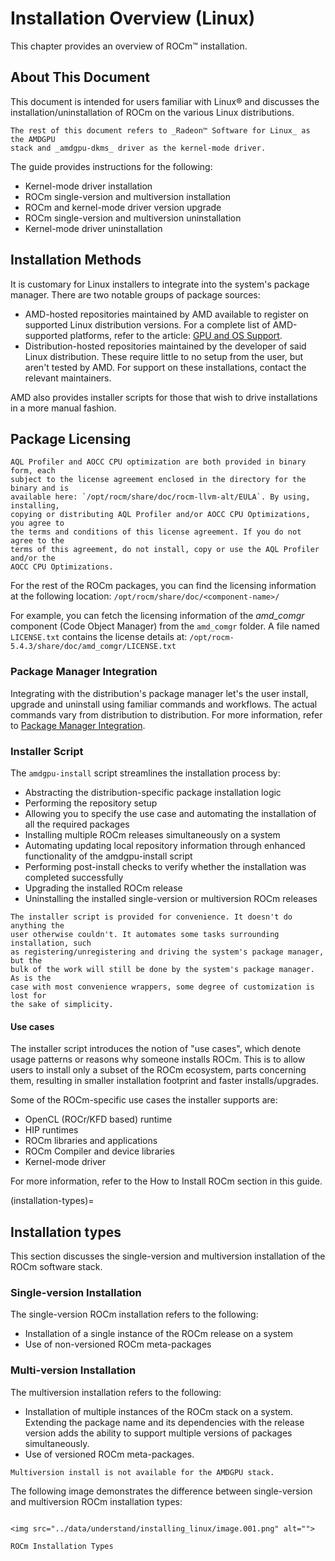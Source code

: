 # Installation Overview (Linux)

This chapter provides an overview of ROCm™ installation.

## About This Document

This document is intended for users familiar with Linux® and discusses the
installation/uninstallation of ROCm on the various Linux distributions.

```{note}
The rest of this document refers to _Radeon™ Software for Linux_ as the AMDGPU
stack and _amdgpu-dkms_ driver as the kernel-mode driver.
```

The guide provides instructions for the following:

- Kernel-mode driver installation
- ROCm single-version and multiversion installation
- ROCm and kernel-mode driver version upgrade
- ROCm single-version and multiversion uninstallation
- Kernel-mode driver uninstallation

## Installation Methods

It is customary for Linux installers to integrate into the system's package
manager. There are two notable groups of package sources:

- AMD-hosted repositories maintained by AMD available to register on supported
  Linux distribution versions. For a complete list of AMD-supported platforms,
  refer to the article: [GPU and OS Support](../release/gpu_os_support).
- Distribution-hosted repositories maintained by the developer of said Linux
  distribution. These require little to no setup from the user, but aren't tested
  by AMD. For support on these installations, contact the relevant maintainers.

AMD also provides installer scripts for those that wish to drive installations
in a more manual fashion.

## Package Licensing

```{attention}
AQL Profiler and AOCC CPU optimization are both provided in binary form, each
subject to the license agreement enclosed in the directory for the binary and is
available here: `/opt/rocm/share/doc/rocm-llvm-alt/EULA`. By using, installing,
copying or distributing AQL Profiler and/or AOCC CPU Optimizations, you agree to
the terms and conditions of this license agreement. If you do not agree to the
terms of this agreement, do not install, copy or use the AQL Profiler and/or the
AOCC CPU Optimizations.
```

For the rest of the ROCm packages, you can find the licensing information at the
following location: `/opt/rocm/share/doc/<component-name>/`

For example, you can fetch the licensing information of the _amd_comgr_
component (Code Object Manager) from the `amd_comgr` folder. A file named
`LICENSE.txt` contains the license details at:
`/opt/rocm-5.4.3/share/doc/amd_comgr/LICENSE.txt`

### Package Manager Integration

Integrating with the distribution's package manager let's the user install,
upgrade and uninstall using familiar commands and workflows. The actual commands
vary from distribution to distribution. For more information, refer to
[Package Manager Integration](installing_linux/package_manager_integration).

### Installer Script

The `amdgpu-install` script streamlines the installation process by:

- Abstracting the distribution-specific package installation logic
- Performing the repository setup
- Allowing you to specify the use case and automating the installation of all
  the required packages
- Installing multiple ROCm releases simultaneously on a system
- Automating updating local repository information through enhanced
  functionality of the amdgpu-install script
- Performing post-install checks to verify whether the installation was
  completed successfully
- Upgrading the installed ROCm release
- Uninstalling the installed single-version or multiversion ROCm releases

```{tip}
The installer script is provided for convenience. It doesn't do anything the
user otherwise couldn't. It automates some tasks surrounding installation, such
as registering/unregistering and driving the system's package manager, but the
bulk of the work will still be done by the system's package manager. As is the
case with most convenience wrappers, some degree of customization is lost for
the sake of simplicity.
```

#### Use cases

The installer script introduces the notion of "use cases", which denote usage
patterns or reasons why someone installs ROCm. This is to allow users to install
only a subset of the ROCm ecosystem, parts concerning them, resulting in
smaller installation footprint and faster installs/upgrades.

Some of the ROCm-specific use cases the installer supports are:

- OpenCL (ROCr/KFD based) runtime
- HIP runtimes
- ROCm libraries and applications
- ROCm Compiler and device libraries
- Kernel-mode driver

For more information, refer to the How to Install ROCm section in this guide.

(installation-types)=

## Installation types

This section discusses the single-version and multiversion installation of the
ROCm software stack.

### Single-version Installation

The single-version ROCm installation refers to the following:

- Installation of a single instance of the ROCm release on a system
- Use of non-versioned ROCm meta-packages

### Multi-version Installation

The multiversion installation refers to the following:

- Installation of multiple instances of the ROCm stack on a system. Extending
  the package name and its dependencies with the release version adds the
  ability to support multiple versions of packages simultaneously.
- Use of versioned ROCm meta-packages.

```{note}
Multiversion install is not available for the AMDGPU stack.
```

The following image demonstrates the difference between single-version and
multiversion ROCm installation types:

```{figure-md} install-types

<img src="../data/understand/installing_linux/image.001.png" alt="">

ROCm Installation Types
```
